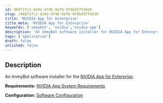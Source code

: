 ```yaml
---
id: 96071fc2-424a-4746-8efb-9fdbd57fe626
slug: /96071fc2-424a-4746-8efb-9fdbd57fe626
title: 'NVIDIA App for Enterprise'
title_meta: 'NVIDIA App for Enterprise'
keywords: ['immybot', 'nvidia','nvidia-app']
description: 'An ImmyBot software installer for NVIDIA App for Enterprise.'
tags: ['application']
draft: false
unlisted: false
---
```


## Description

An ImmyBot software installer for the [NVIDIA App for Enterprise](https://www.nvidia.com/en-us/software/nvidia-app-enterprise/).

**Requirements:** [NVIDIA App System Requirements](https://www.nvidia.com/en-us/software/nvidia-app/system-requirements/#referrer=nvapp)

**Configuration:** [Software Configuration](https://github.com/ProVal-Tech/immybot/blob/main/software/nvidia-app-for-enterprise.toml)
